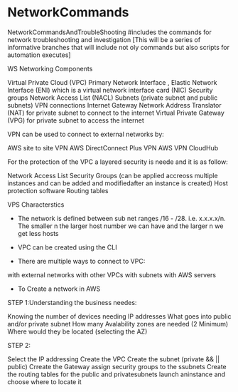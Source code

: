 # NetworkCommands
NetworkCommandsAndTroubleShooting
#includes the commands for network troubleshooting and investigation 
[This will be a series of informative branches that will include not oly commands but also scripts for automation executes]

WS Networking Components

Virtual Private Cloud (VPC)
Primary Network Interface , Elastic Network Interface (ENI) which is a virtual network interface card (NIC)
Security groups
Network Access List (NACL)
Subnets (private subnet and public subnets)
VPN connections
Internet Gateway
Network Address Translator (NAT) for private subnet to connect to the internet
Virtual Private Gateway (VPG) for private subnet to access the internet


VPN can be used to connect to external networks by:

AWS site to site VPN
AWS DirectConnect Plus VPN
AWS VPN CloudHub


For the protection of the VPC a layered security is neede and it is as follow:

Network Access List
Security Groups (can be applied accreoss multiple instances and can be added and modifiedafter an instance is created)
Host protection software
Routing tables


VPS Characterstics

- The network is defined between sub net ranges /16 - /28. i.e. x.x.x.x/n. The smaller n the larger host number we can have and the larger n we get less hosts

- VPC can be created using the CLI

- There are multiple ways to connect to VPC:

with external networks
with other VPCs
with subnets
with AWS servers


- To Create a network in AWS

STEP 1:Understanding the business needes:

Knowing the number of devices needing IP addresses
What goes into public and/or private subnet
How many Avalability zones are needed (2 Minimum)
Where would they be located (selecting the AZ)


STEP 2:

Select the IP addressing
Create the VPC
Create the subnet (private && || public)
Crreate the Gateway
assign security groups to the ssubnets
Create the routing tables for the public and privatesubnets
launch aninstance and choose where to locate it
